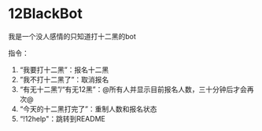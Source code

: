 # 12BlackBot

我是一个没人感情的只知道打十二黑的bot

指令：  
1. “我要打十二黑”：报名十二黑  
2. ”我不打十二黑了”：取消报名  
3. “有无十二黑”/“有无12黑”：@所有人并显示目前报名人数，三十分钟后才会再次@  
4. “今天的十二黑打完了”：重制人数和报名状态  
5. “!12help"：跳转到README  